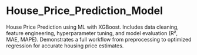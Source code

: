 # House_Price_Prediction_Model
House Price Prediction using ML with XGBoost. Includes data cleaning, feature engineering, hyperparameter tuning, and model evaluation (R², MAE, MAPE). Demonstrates a full workflow from preprocessing to optimized regression for accurate housing price estimates.
